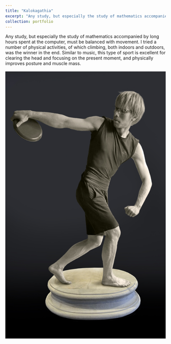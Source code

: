 ```yaml
---
title: "Kalokagathia"
excerpt: "Any study, but especially the study of mathematics accompanied by long hours spent at the computer, must be balanced with movement. I tried a number of physical activities, of which climbing, both indoors and outdoors, was the winner in the end. Similar to music, this type of sport is excellent for clearing the head and focusing on the present moment, and physically improves posture and muscle mass. <br/><br/><img src='/images/mysak diskobolos.jpg'>"
collection: portfolio
---
```


Any study, but especially the study of mathematics accompanied by long hours spent at the computer, must be balanced with movement. I tried a number of physical activities, of which climbing, both indoors and outdoors, was the winner in the end. Similar to music, this type of sport is excellent for clearing the head and focusing on the present moment, and physically improves posture and muscle mass. <br/><br/><img src='/images/mysak diskobolos.jpg'>
